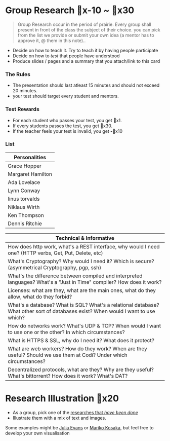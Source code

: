 # Group Research 🔑x-10 ~ 🔑x30

> Group Research occur in the period of prairie. Every group shall present in front of the class the subject of their choice. you can pick from the list we provide or submit your own idea (a mentor has to approve it, @ them in this note)..

- Decide on how to teach it. Try to teach it by having people participate
- Decide on how to *test* that people have understood
- Produce slides / pages and a summary that you attach/link to this card

### The Rules
- The presentation should last atleast 15 minutes and should not exceed 20 minutes.
- your test should target every student and mentors.

### Test Rewards
- For each student who passes your test, you get 🔑x1. 
- If every students passes the test, you get 🔑x30. 
- If the teacher feels your test is invalid, you get **-**🔑x10

### List

| Personalities     |
| ----------------- |
| Grace Hopper      |
| Margaret Hamilton |
| Ada Lovelace      |
| Lynn Conway       |
| linus torvalds    |
| Niklaus Wirth     |
| Ken Thompson      |
| Dennis Ritchie    |

| Technical & Informative |
| ----------------------- |
| How does http work, what's a REST interface, why would I need one? (HTTP verbs, Get, Put, Delete, etc) |
| What's Cryptography? Why would I need it? Which is secure? (asymmetrical Cryptography, pgp, ssh) |
| What's the difference between compiled and interpreted languages? What's a "Just in Time" compiler? How does it work? |
| Licenses: what are they, what are the main ones, what do they allow, what do they forbid? |
| What's a database? What is SQL? What's a relational database? What other sort of databases exist? When would I want to use which? |
| How do networks work? What's UDP & TCP? When would I want to use one or the other? In which circumstances? |
| What is HTTPS & SSL, why do I need it? What does it protect? |
| What are web workers? How do they work? When are they useful? Should we use them at Codi? Under which circumstances? |
| Decentralized protocols, what are they? Why are they useful? What's bittorrent? How does it work? What's DAT? |

# Research Illustration 🔑x20
- As a group, pick one of the [researches that *have been done*](https://trello.com/b/dA5UiQe5/research-subjects)
- Illustrate them with a mix of text and images.

Some examples might be [Julia Evans](https://twitter.com/b0rk) or [Mariko Kosaka](https://twitter.com/kosamari), but feel free to develop your own visualisation

